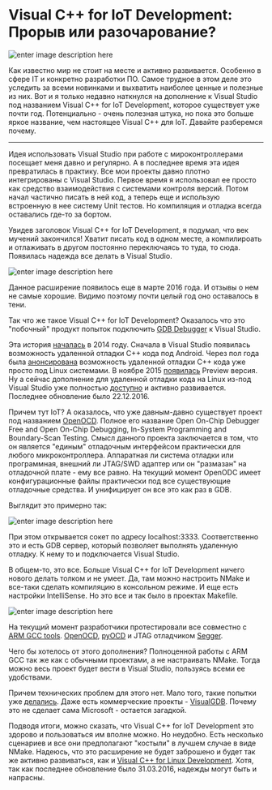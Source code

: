 

Visual C++ for IoT Development: Прорыв или разочарование?
=========================================================

![enter image description here](https://habrastorage.org/files/a26/acc/d5b/a26accd5b8fe481387bf227d97854eaa.png)

Как известно мир не стоит на месте и активно развивается. Особенно в сфере IT и конкретно разработки ПО. Самое трудное в этом деле это уследить за всеми новинками и выхватить наиболее ценные и полезные из них. Вот и я только недавно наткнулся на дополнение к Visual Studio под названием Visual C++ for IoT Development, которое существует уже почти год. Потенциально - очень полезная штука, но пока это больше яркое название, чем настоящее Visual C++ для IoT. Давайте разберемся почему.


----------

Идея использовать Visual Studio при работе с мироконтроллерами посещает меня давно и регулярно. А в последнее время эта идея превратилась в практику. Все мои проекты давно плотно интегрированы с Visual Studio. Первое время я использовал ее просто как средство взаимодействия с системами контроля версий. Потом начал частично писать в ней код, а теперь еще и использую встроенную в нее систему Unit тестов. Но компиляция и отладка всегда оставались где-то за бортом.

Увидев заголовок Visual C++ for IoT Development, я подумал, что век мучений закончился! Хватит писать код в одном месте, а компилироать и отлаживать в другом постоянно переключаясь то туда, то сюда. Появилась надежда все делать в Visual Studio.

![enter image description here](https://habrastorage.org/files/b76/124/ddf/b76124ddf46a4c66b856fa1940838e26.png)

Данное расширение появилось еще в марте 2016 года. И отзывы о нем не самые хорошие. Видимо поэтому почти целый год оно оставалось в тени.

Так что же такое Visual C++ for IoT Development? Оказалось что это "побочный" продукт попыток подключить [GDB Debugger](https://ru.wikipedia.org/wiki/GNU_Debugger) к Visual Studio. 

Эта история [началась](https://blogs.msdn.microsoft.com/visualstudioalm/2014/11/12/debugging-c-code-on-android-with-visual-studio-2015/) в 2014 году. Сначала в Visual Studio появилась возможность удаленной отладки С++ кода под Android. Через пол года была [анонсирована](https://blogs.msdn.microsoft.com/vcblog/2015/04/29/debug-c-code-on-linux-from-visual-studio/) возможность удаленной отладки С++ кода уже просто под Linux системами. В ноябре 2015 [появилась](https://blogs.msdn.microsoft.com/vcblog/2015/11/18/announcing-the-vs-gdb-debugger-extension/) Preview версия. Ну а сейчас дополнение для удаленной отладки кода на Linux из-под Visual Studio уже полностью [доступно](https://marketplace.visualstudio.com/items?itemName=VisualCPPTeam.VisualCforLinuxDevelopment) и активно развивается. Последнее обновление было 22.12.2016.

Причем тут IoT? А оказалось, что уже давным-давно существует проект под названием [OpenOCD](http://openocd.org/). Полное его название Open On-Chip Debugger Free and Open On-Chip Debugging, In-System Programming and Boundary-Scan Testing. Смысл данного проекта заключается в том, что он является "единым" отладочным интерфейсом практически для любого микроконтроллера. Аппаратная ли система отладки или программная, внешний ли JTAG/SWD адаптер или он "размазан" на отладочной плате - ему все равно. На текущий момент OpenODC имеет конфигурационные файлы практически под все существующие отладочные средства. И унифицирует он все это как раз в GDB. 

Выглядит это примерно так:

![enter image description here](https://habrastorage.org/files/747/87f/4ed/74787f4edcb649c0bc2706c4d26579d3.png)

При этом открывается сокет по адресу localhost:3333. Соответственно это и есть GDB сервер, который позволяет выполнять удаленную отладку. К нему то и подключается Visual Studio.

В общем-то, это все. Больше Visual C++ for IoT Development ничего нового  делать толком и не умеет. Да, там можно настроить NMake и все-таки сделать компиляцию в консольном режиме. И еще есть настройки IntelliSense. Но это все и так было в проектах Makefile.

![enter image description here](https://habrastorage.org/files/aa5/1a4/4be/aa51a44be40742559203bb7a58d90473.png)

На текущий момент разработчики протестировали все совместно с [ARM GCC tools](https://launchpad.net/gcc-arm-embedded). [OpenOCD](http://openocd.org/), [pyOCD](https://github.com/mbedmicro/pyOCD) и JTAG отладчиком [Segger](https://www.segger.com/).

Чего бы хотелось от этого дополнения? Полноценной работы с ARM GCC так же как с обычными проектами, а не настраивать NMake. Тогда можно весь проект будет вести в Visual Studio, пользуясь всеми ее удобствами.

Причем технических проблем для этого нет. Мало того, такие попытки уже [делались](https://habrahabr.ru/post/251795/).  Даже есть коммерческие проекты - [VisualGDB](http://visualgdb.com/download/). Почему это не сделает сама Microsoft - остается загадкой.

Подводя итоги, можно сказать, что Visual C++ for IoT Development это здорово и пользоваться им вполне можно. Но неудобно. Есть несколько сценариев и все они предполагают "костыли" в лучшем случае в виде NMake. Надеюсь, что это расширение не будет заброшено и будет так же активно развиваться, как и [Visual C++ for Linux Development](https://marketplace.visualstudio.com/items?itemName=VisualCPPTeam.VisualCforLinuxDevelopment). Хотя, так как последнее обновление было 31.03.2016, надежды могут быть и напрасны.

